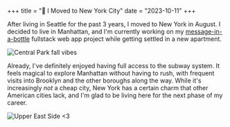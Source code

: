 +++
title = "🗽 I Moved to New York City"
date = "2023-10-11"
+++

After living in Seattle for the past 3 years, I moved to New York in August. I decided to live in Manhattan, and I'm currently working on my [message-in-a-bottle](https://github.com/austinatchley/message-in-a-bottle) fullstack web app project while getting settled in a new apartment.

![Central Park fall vibes ](/images/nyc_central_park_fall.jpg "Central Park fall vibes")

Already, I've definitely enjoyed having full access to the subway system. It feels magical to explore Manhattan without having to rush, with frequent visits into Brooklyn and the other boroughs along the way. While it's increasingly _not_ a cheap city, New York has a certain charm that other American cities lack, and I'm glad to be living here for the next phase of my career.

![Upper East Side <3](/images/nyc_ues_fall_vibes.jpg?width=20px "Upper East Side <3")

